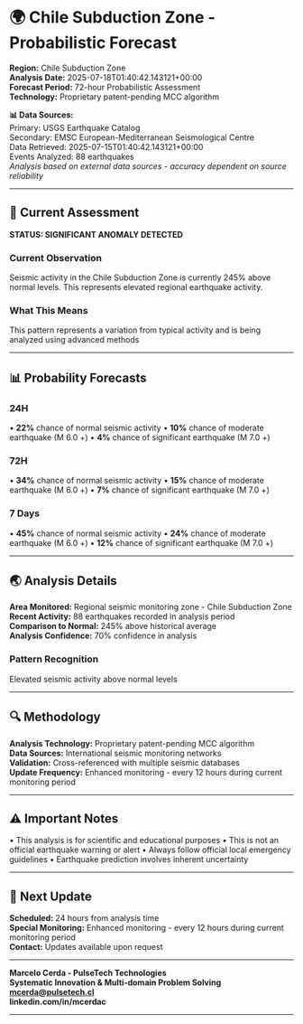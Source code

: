 # 🌍 Chile Subduction Zone - Probabilistic Forecast

**Region:** Chile Subduction Zone  
**Analysis Date:** 2025-07-18T01:40:42.143121+00:00  
**Forecast Period:** 72-hour Probabilistic Assessment  
**Technology:** Proprietary patent-pending MCC algorithm  

**📊 Data Sources:**  
Primary: USGS Earthquake Catalog  
Secondary: EMSC European-Mediterranean Seismological Centre  
Data Retrieved: 2025-07-15T01:40:42.143121+00:00  
Events Analyzed: 88 earthquakes  
*Analysis based on external data sources - accuracy dependent on source reliability*

---

## 🎯 Current Assessment

**STATUS: SIGNIFICANT ANOMALY DETECTED**

### Current Observation
Seismic activity in the Chile Subduction Zone is currently 245% above normal levels. This represents elevated regional earthquake activity.

### What This Means
This pattern represents a variation from typical activity and is being analyzed using advanced methods

---

## 📊 Probability Forecasts

### 24H
• **22%** chance of normal seismic activity
• **10%** chance of moderate earthquake (M 6.0 +)
• **4%** chance of significant earthquake (M 7.0 +)

### 72H
• **34%** chance of normal seismic activity
• **15%** chance of moderate earthquake (M 6.0 +)
• **7%** chance of significant earthquake (M 7.0 +)

### 7 Days
• **45%** chance of normal seismic activity
• **24%** chance of moderate earthquake (M 6.0 +)
• **12%** chance of significant earthquake (M 7.0 +)

---

## 🌏 Analysis Details
**Area Monitored:** Regional seismic monitoring zone - Chile Subduction Zone  
**Recent Activity:** 88 earthquakes recorded in analysis period  
**Comparison to Normal:** 245% above historical average  
**Analysis Confidence:** 70% confidence in analysis  

### Pattern Recognition
Elevated seismic activity above normal levels

---

## 🔍 Methodology
**Analysis Technology:** Proprietary patent-pending MCC algorithm  
**Data Sources:** International seismic monitoring networks  
**Validation:** Cross-referenced with multiple seismic databases  
**Update Frequency:** Enhanced monitoring - every 12 hours during current monitoring period  

---

## ⚠️ Important Notes
• This analysis is for scientific and educational purposes
• This is not an official earthquake warning or alert
• Always follow official local emergency guidelines
• Earthquake prediction involves inherent uncertainty

---

## 📅 Next Update
**Scheduled:** 24 hours from analysis time  
**Special Monitoring:** Enhanced monitoring - every 12 hours during current monitoring period  
**Contact:** Updates available upon request  

---

**Marcelo Cerda - PulseTech Technologies**  
**Systematic Innovation & Multi-domain Problem Solving**  
**mcerda@pulsetech.cl**  
**linkedin.com/in/mcerdac**

---
